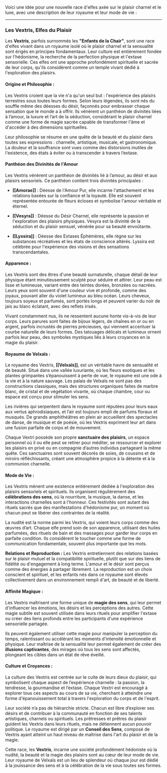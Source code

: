 Voici une idée pour une nouvelle race d'elfes axée sur le plaisir charnel et le luxe, avec une description de leur royaume et leur mode de vie :

---

### **Les Vextris, Elfes du Plaisir**

Les **Vextris**, parfois surnommés les **"Enfants de la Chair"**, sont une race d'elfes vivant dans un royaume isolé où le plaisir charnel et la sensualité sont érigés en principes fondamentaux. Leur culture est entièrement fondée sur l'hédonisme, la recherche de la perfection physique et l'extase sensorielle. Ces elfes ont une approche profondément spirituelle et sacrée de leur corps, qu'ils considèrent comme un temple vivant dédié à l'exploration des plaisirs.

#### **Origine et Philosophie :**

Les Vextris croient que la vie n'a qu'un seul but : l'expérience des plaisirs terrestres sous toutes leurs formes. Selon leurs légendes, ils sont nés du souffle même des déesses du désir, façonnés pour embrasser chaque sensation que le monde a à offrir. Ils vénèrent un panthéon de divinités liées à l’amour, la luxure et l’art de la séduction, considérant le plaisir charnel comme une forme de magie sacrée capable de transformer l'âme et d'accéder à des dimensions spirituelles.

Leur philosophie se résume en une quête de la beauté et du plaisir dans toutes ses expressions : charnelle, artistique, musicale, et gastronomique. La douleur et la souffrance sont vues comme des distorsions inutiles de l'existence, des états à éviter ou à transcender à travers l’extase.

#### **Panthéon des Divinités de l'Amour** 
Les Vextris vénèrent un panthéon de divinités lié à l’amour, au désir et aux plaisirs sensoriels. Ce panthéon contient trois divinités principales :

- **[[Amorae]]** : Déesse de l'Amour Pur, elle incarne l'attachement et les relations basées sur la confiance et la loyauté. Elle est souvent représentée entourée de fleurs écloses et symbolise l'amour véritable et éternel.
    
- **[[Vesyra]]** : Déesse du Désir Charnel, elle représente la passion et l'exploration des plaisirs physiques. Vesyra est la divinité de la séduction et du plaisir sensuel, vénérée pour sa beauté envoûtante.
    
- **[[Lyssira]]** : Déesse des Extases Éphémères, elle règne sur les substances récréatives et les états de conscience altérés. Lyssira est célébrée pour l'expérience des visions et des sensations transcendantales.

#### **Apparence :**

Les Vextris sont des êtres d'une beauté surnaturelle, chaque détail de leur physique étant minutieusement sculpté pour séduire et attirer. Leur peau est lisse et lumineuse, variant entre des teintes dorées, bronzées ou nacrées. Leurs yeux sont souvent d'une couleur vive et profonde, comme des joyaux, pouvant aller du violet lumineux au bleu océan. Leurs cheveux, toujours soyeux et parfumés, sont portés longs et peuvent varier du noir de jais au blanc éclatant, avec des reflets irisés.

Vivant constamment nus, ils ne ressentent aucune honte vis-à-vis de leur corps. Leurs parures sont faites de bijoux légers, de chaînes en or ou en argent, parfois incrustés de pierres précieuses, qui viennent accentuer la courbe naturelle de leurs formes. Des tatouages délicats et lumineux ornent parfois leur peau, des symboles mystiques liés à leurs croyances en la magie du plaisir.

#### **Royaume de Velxaïs :**

Le royaume des Vextris, **[[Velxaïs]]**, est un véritable havre de sensualité et de beauté. Situé dans une vallée luxuriante, où les fleurs exotiques et les plantes grimpantes s’épanouissent à perte de vue, le royaume est une ode à la vie et à la nature sauvage. Les palais de Velxaïs ne sont pas des constructions classiques, mais des structures organiques faites de marbre blanc, de cristal et de végétation vivante, où chaque chambre, cour ou espace est conçu pour stimuler les sens.

Les rivières qui serpentent dans le royaume sont réputées pour leurs eaux aux vertus aphrodisiaques, et l’air est toujours empli de parfums floraux et musqués. De grands amphithéâtres en plein air accueillent des spectacles de danse, de musique et de poésie, où les Vextris expriment leur art dans une fusion parfaite de corps et de mouvement.

Chaque Vextri possède son propre **sanctuaire des plaisirs**, un espace personnel où il ou elle peut se retirer pour méditer, se ressourcer et explorer les plaisirs en privé ou en compagnie d’autres individus partageant la même quête. Ces sanctuaires sont souvent décorés de soies, de coussins et de miroirs réfléchissants, créant une atmosphère propice à la détente et à la communion charnelle.

#### **Mode de Vie :**

Les Vextris mènent une existence entièrement dédiée à l'exploration des plaisirs sensoriels et spirituels. Ils organisent régulièrement des **célébrations des sens**, où la nourriture, la musique, la danse, et les interactions charnelles sont à l'honneur. Ces festivités sont autant des rituels sacrés que des manifestations d'hédonisme pur, un moment où chacun peut se libérer des contraintes de la réalité.

La nudité est la norme parmi les Vextris, qui voient leurs corps comme des œuvres d’art. Chaque elfe prend soin de son apparence, utilisant des huiles parfumées, des rituels de bain et des massages pour garder leur corps en parfaite condition. Ils considèrent le toucher comme une forme de communication fondamentale, souvent plus importante que les mots.

**Relations et Reproduction :** Les Vextris entretiennent des relations basées sur le plaisir mutuel et la compatibilité spirituelle, plutôt que sur des liens de fidélité ou d'engagement à long terme. L'amour et le désir sont perçus comme des énergies à partager librement. La reproduction est un choix conscient et spirituel, et les enfants nés dans ce royaume sont élevés collectivement dans un environnement rempli d'art, de beauté et de liberté.

#### **Affinité Magique :**

Les Vextris maîtrisent une forme unique de **magie des sens**, qui leur permet d'influencer les émotions, les désirs et les perceptions des autres. Cette magie subtile est souvent utilisée dans leurs rituels pour amplifier l'extase ou créer des liens profonds entre les participants d'une expérience sensorielle partagée.

Ils peuvent également utiliser cette magie pour manipuler la perception du temps, ralentissant ou accélérant les moments d'intensité émotionnelle et physique. Leur maîtrise de la sensualité leur permet également de créer des **illusions captivantes**, des mirages où tous les sens sont affectés, plongeant les cibles dans un état de rêve éveillé.

#### **Culture et Croyances :**

La culture des Vextris est centrée sur le culte de leurs dieux du plaisir, qui symbolisent chaque aspect de l’expérience charnelle : la passion, la tendresse, la gourmandise et l’extase. Chaque Vextri est encouragé à explorer tous ces aspects au cours de sa vie, cherchant à atteindre une forme d'épanouissement total à travers l'exploration du corps et de l'esprit.

Leur société n’a pas de hiérarchie stricte. Chacun est libre d’explorer ses désirs et de contribuer à la communauté en fonction de ses talents artistiques, charnels ou spirituels. Les prêtresses et prêtres du plaisir guident les Vextris dans leurs rituels, mais ne détiennent aucun pouvoir politique. Le royaume est dirigé par un **Conseil des Sens**, composé de Vextris ayant atteint un haut niveau de maîtrise dans l'art du plaisir et de la magie.

Cette race, les **Vextris**, incarne une société profondément hédoniste où la nudité, la beauté et la magie des plaisirs sont au cœur de leur mode de vie. Leur royaume de Velxaïs est un lieu de splendeur où chaque jour est dédié à la jouissance des sens et à la célébration de la vie sous toutes ses formes.